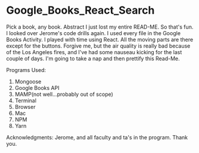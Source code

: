# Google_Books_React_Search
Pick a book, any book. 
Abstract
I just lost my entire READ-ME. So that's fun. I looked over Jerome's code drills again. I used every file in the Google Books Activity. I played with time using React. All the moving parts are there except for the buttons. Forgive me, but the air quality is really bad because of the Los Angeles fires, and I've had some nauseau kicking for the last couple of days. I'm going to take a nap and then prettify this Read-Me.

Programs Used:
1. Mongoose
2. Google Books API
3. MAMP(not well...probably out of scope)
4. Terminal
5. Browser
6. Mac
7. NPM
8. Yarn

Acknowledgments: Jerome, and all faculty and ta's in the program. Thank you. 
